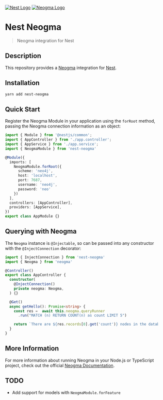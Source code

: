 [![Nest Logo](https://kamilmysliwiec.com/public/nest-logo.png#1)](http://nestjs.com/) [![Neogma Logo](https://themetalfleece.github.io/neogma/assets/logo-text-horizontal.svg)](https://themetalfleece.github.io/neogma/)

# Nest Neogma

> Neogma integration for Nest

## Description

This repository provides a [Neogma](https://themetalfleece.github.io/neogma/) integration for [Nest](http://nestjs.com/).

## Installation

```sh
yarn add nest-neogma
```

## Quick Start

Register the Neogma Module in your application using the `forRoot` method, passing the Neogma connection information as an object:

```ts
import { Module } from '@nestjs/common';
import { AppController } from './app.controller';
import { AppService } from './app.service';
import { NeogmaModule } from 'nest-neogma'

@Module({
  imports: [
    NeogmaModule.forRoot({
      scheme: 'neo4j',
      host: 'localhost',
      port: 7687,
      username: 'neo4j',
      password: 'neo'
    })
  ],
  controllers: [AppController],
  providers: [AppService],
})
export class AppModule {}
```

## Querying with Neogma

The `Neogma` instance is `@Injectable`, so can be passed into any constructor with the `@InjectConnection` decorator:

```ts
import { InjectConnection } from 'nest-neogma'
import { Neogma } from 'neogma'

@Controller()
export class AppController {
  constructor(
    @InjectConnection()
    private neogma: Neogma,
  ) {}

  @Get()
  async getHello(): Promise<string> {
    const res =  await this.neogma.queryRunner
      .run("MATCH (n) RETURN COUNT(n) as count LIMIT 5")

    return `There are ${res.records[0].get('count')} nodes in the database`
  }
}
```

## More Information

For more information about running Neogma in your Node.js or TypeScript project, check out the official [Neogma Documentation](https://themetalfleece.github.io/neogma/).

## TODO

- Add support for models with `NeogmaModule.forFeature`
  